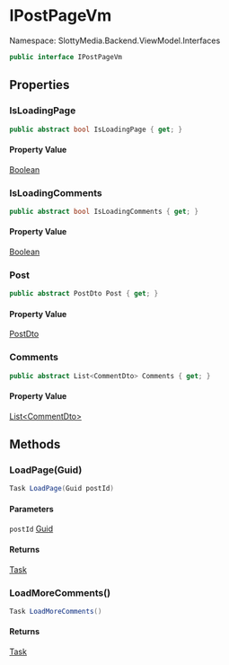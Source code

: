 # IPostPageVm

Namespace: SlottyMedia.Backend.ViewModel.Interfaces

```csharp
public interface IPostPageVm
```

## Properties

### **IsLoadingPage**

```csharp
public abstract bool IsLoadingPage { get; }
```

#### Property Value

[Boolean](https://docs.microsoft.com/en-us/dotnet/api/system.boolean)<br>

### **IsLoadingComments**

```csharp
public abstract bool IsLoadingComments { get; }
```

#### Property Value

[Boolean](https://docs.microsoft.com/en-us/dotnet/api/system.boolean)<br>

### **Post**

```csharp
public abstract PostDto Post { get; }
```

#### Property Value

[PostDto](./slottymedia.backend.dtos.postdto.md)<br>

### **Comments**

```csharp
public abstract List<CommentDto> Comments { get; }
```

#### Property Value

[List&lt;CommentDto&gt;](https://docs.microsoft.com/en-us/dotnet/api/system.collections.generic.list-1)<br>

## Methods

### **LoadPage(Guid)**

```csharp
Task LoadPage(Guid postId)
```

#### Parameters

`postId` [Guid](https://docs.microsoft.com/en-us/dotnet/api/system.guid)<br>

#### Returns

[Task](https://docs.microsoft.com/en-us/dotnet/api/system.threading.tasks.task)<br>

### **LoadMoreComments()**

```csharp
Task LoadMoreComments()
```

#### Returns

[Task](https://docs.microsoft.com/en-us/dotnet/api/system.threading.tasks.task)<br>
